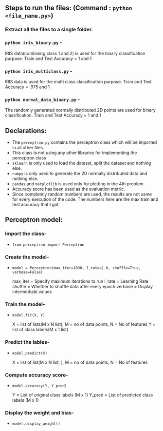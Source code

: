 ## Steps to run the files: (Command : `python <file_name.py>`)

### Extract all the files to a single folder.
### `python iris_binary.py` - 
IRIS data(combining class 1 and 2) is used for the binary classification purpose.
Train and Test Accuracy = 1 and 1
### `python iris_multiclass.py` - 
IRIS data is used for the multi class classification purpose.
Train and Test Accuracy = .975 and 1
### `python normal_data_binary.py` - 
The randomly generated normally distributed 2D points are used for binary classification.
Train and Test Accuracy = 1 and 1


## Declarations:

* The `perceptron.py` contains the perceptron class which will be imported in all other files.
* This class is not using any other libraries for implementing the perceptron class
* `sklearn` is only used to load the dataset, split the dataset and nothing else.
* `numpy` is only used to generate the 2D normally distributed data and nothing else.
* `pandas` and `matplotlib` is used only for plotting in the 4th problem.
* Accuracy score has been used as the evaluation metric.
* Since completely random numbers are used, the results are not same for every execution of the code. The numbers here are the max train and test accuracy that I got.


## Perceptron model:
### Import the class-
* `from perceptron import Perceptron`
    
### Create the model-
* `model = Perceptron(max_iter=1000, l_rate=1.0, shuffle=True, verbose=False)`
    
    max_iter = Specify maximum iterations to run
    l_rate = Learning Rate
    shuffle = Whether to shuffle data after every epoch
    verbose = Display intermediate values
    
### Train the model-
* `model.fit(X, Y)`
    
    X = list of lists(M x N list), M = no of data points, N = No of features
    Y = list of class labels(M x 1 list)
    
### Predict the lables-
* `model.predict(X)`
            
     X = list of list(M x N list, ), M = no of data points, N = No of features
    
### Compute accuracy score-
* `model.accuracy(Y, Y_pred)`
           
    Y = List of original class labels (M x 1)
    Y_pred = List of predicted class labels (M x 1)
    
### Display the weight and bias-
* `model.display_weight()`


